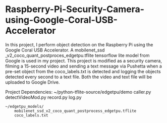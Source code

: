 # Raspberry-Pi-Security-Camera-using-Google-Coral-USB-Accelerator

In this project, I perform object detection on the
Raspberry Pi using the Google Coral USB Accelerator. A mobilenet_ssd
_v2_coco_quant_postproces_edgetpu.tflite tensorflow lite model from
Google is used in my project. This project is modified as a security
camera, filming a 15-second video and sending a text message via Pushetta
when a pre-set object from the coco_labels.txt is detected and logging
the objects detected every second to a text file. Both the video and 
text file will be uploaded to Google Drive. 
	
Project Dependencies:
	~/python-tflite-source/edgetpu/demo
		caller.py
		detectVideoMod.py
		record.py
		log.py
		
	~/edgetpu_models/
		mobilenet_ssd_v2_coco_quant_postprocess_edgetpu.tflite
		coco_labels.txt
